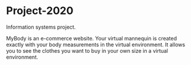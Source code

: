 # Project-2020
Information systems project.

MyBody is an e-commerce website. Your virtual mannequin is created exactly with
your body measurements in the virtual environment. It allows you to see the clothes
you want to buy in your own size in a virtual environment.
